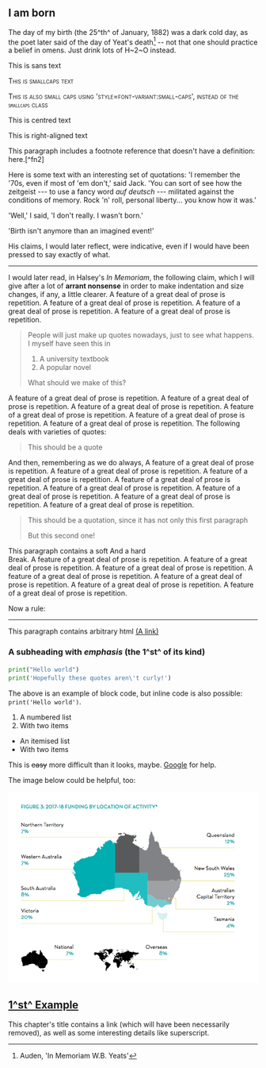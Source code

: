 ## I am born

The day of my birth (the 25^th^ of January, 1882) was a dark cold day, as the poet later said of the day of Yeat's death[^fn1] -- not that one should practice a belief in omens. Just drink lots of H~2~O instead.

<span class="sans">This is sans text</span>

<span class="smallcaps">This is smallcaps text</span>

<span style="font-variant:small-caps;">This is also small caps using 'style=font-variant:small-caps', instead of the `smallcaps` class</span>

<span class="centred">This is centred text</span>

<span class="right-aligned">This is right-aligned text</span>

This paragraph includes a footnote reference that doesn't have a definition: here.[^fn2]

Here is some text with an interesting set of quotations: 'I remember the '70s, even if most of 'em don't,' said Jack. 'You can sort of see how the zeitgeist --- to use a fancy word *auf deutsch* --- militated against the conditions of memory. Rock 'n' roll, personal liberty... you know how it was.'

'Well,' I said, 'I don't really. I wasn't born.'

'Birth isn't anymore than an imagined event!'

His claims, I would later reflect, were indicative, even if I would have been pressed to say exactly of what.

* * *

I would later read, in Halsey's *In Memoriam*, the following claim, which I will give after a lot of **arrant nonsense** in order to make indentation and size changes, if any, a little clearer. A feature of a great deal of prose is repetition. A feature of a great deal of prose is repetition. A feature of a great deal of prose is repetition. A feature of a great deal of prose is repetition.

> People will just make up quotes nowadays, just to see what happens.
> I myself have seen this in
>   1. A university textbook
>   2. A popular novel
>
> What should we make of this?

A feature of a great deal of prose is repetition. A feature of a great deal of prose is repetition. A feature of a great deal of prose is repetition. A feature of a great deal of prose is repetition. A feature of a great deal of prose is repetition. A feature of a great deal of prose is repetition.
The following deals with varieties of quotes:

> This should be a quote

And then, remembering as we do always, A feature of a great deal of prose is repetition. A feature of a great deal of prose is repetition. A feature of a great deal of prose is repetition. A feature of a great deal of prose is repetition. A feature of a great deal of prose is repetition. A feature of a great deal of prose is repetition. A feature of a great deal of prose is repetition. A feature of a great deal of prose is repetition.

> This should be a quotation, since it has not only this first paragraph
>
> But this second one!

This paragraph contains a soft
And a hard  
Break. A feature of a great deal of prose is repetition. A feature of a great deal of prose is repetition. A feature of a great deal of prose is repetition. A feature of a great deal of prose is repetition. A feature of a great deal of prose is repetition. A feature of a great deal of prose is repetition. A feature of a great deal of prose is repetition.

Now a rule:

* * *

This paragraph contains arbitrary html <a href="http://www.example.com">(A link)</a>

### A subheading with *emphasis* (the 1^st^ of its kind)

```python
print("Hello world")
print('Hopefully these quotes aren\'t curly!')
```

The above is an example of block code, but inline code is also possible: ```print('Hello world')```.

1. A numbered list
2. With two items

* An itemised list
* With two items

This is ~~easy~~ more difficult than it looks, maybe. [Google](http://www.google.com) for help.

The image below could be helpful, too:

![A random image, seems like a map of Australian cultural funding](image.png)

## [1^st^ Example](http://example.com)

This chapter's title contains a link (which will have been necessarily removed), as well as some interesting details like superscript.

[^fn1]: Auden, 'In Memoriam W.B. Yeats'